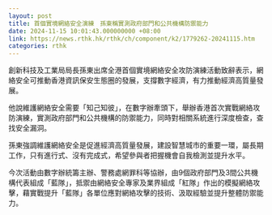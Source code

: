 ```yaml
---
layout: post
title: 首個實境網絡安全演練　孫東稱實測政府部門和公共機構防禦能力
date: 2024-11-15 10:01:43.000000000 +08:00
link: https://news.rthk.hk/rthk/ch/component/k2/1779262-20241115.htm
categories: rthk
---
```


創新科技及工業局局長孫東出席全港首個實境網絡安全攻防演練活動致辭表示，網絡安全可推動香港資訊保安生態圈的發展，支撐數字經濟，有力推動經濟高質量發展。

他說維護網絡安全需要「知己知彼」，在數字辦牽頭下，舉辦香港首次實戰網絡攻防演練，實測政府部門和公共機構的防禦能力，同時對相關系統進行深度檢查，查找安全漏洞。

孫東強調維護網絡安全是促進經濟高質量發展，建設智慧城市的重要一環，屬長期工作，只有進行式、沒有完成式，希望參與者把握機會自我檢測並提升水平。

今次活動由數字辦統籌主辦、警務處網罪科等協辦，由9個政府部門及3間公共機構代表組成「藍隊」，抵禦由網絡安全專家及業界組成「紅隊」作出的模擬網絡攻擊，藉實戰提升「藍隊」各單位應對網絡攻擊的技術、汲取經驗並提升整體防禦能力。
